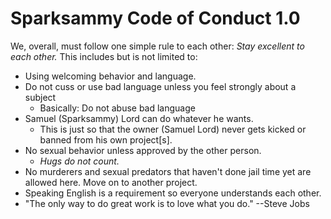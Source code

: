 # Sparksammy Code of Conduct 1.0
We, overall, must follow one simple rule to each other: *Stay excellent to each other.* This includes but is not limited to:
* Using welcoming behavior and language.
* Do not cuss or use bad language unless you feel strongly about a subject
  * Basically: Do not abuse bad language
* Samuel (Sparksammy) Lord can do whatever he wants.
  * This is just so that the owner (Samuel Lord) never gets kicked or banned from his own project[s].
* No sexual behavior unless approved by the other person.
  * *Hugs do not count.*
* No murderers and sexual predators that haven't done jail time yet are allowed here. Move on to another project.
* Speaking English is a requirement so everyone understands each other.
* "The only way to do great work is to love what you do." --Steve Jobs
